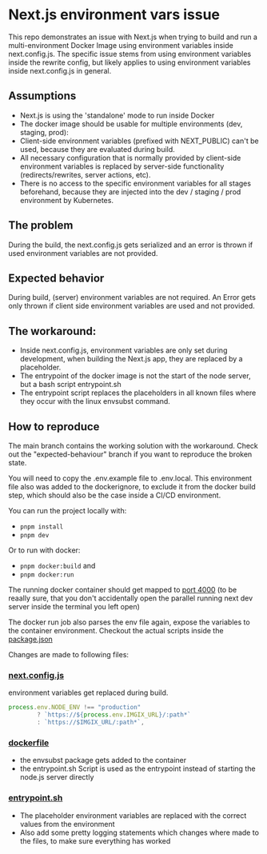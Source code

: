 # Next.js environment vars issue

This repo demonstrates an issue with Next.js when trying to build and run a multi-environment  Docker Image using environment variables inside next.config.js. The specific issue stems from using environment variables inside the rewrite config, but likely applies to using environment variables inside next.config.js in general.

## Assumptions

- Next.js is using the 'standalone' mode to run inside Docker
- The docker image should be usable for multiple environments (dev, staging, prod):
- Client-side environment variables (prefixed with NEXT_PUBLIC) can't be used, because they are evaluated during build.
- All necessary configuration that is normally provided by client-side environment variables is replaced by server-side functionality (redirects/rewrites, server actions, etc).
- There is no access to the specific environment variables for all stages beforehand, because they are injected into the dev / staging / prod environment by Kubernetes.

## The problem

During the build, the next.config.js gets serialized and an error is thrown if used environment variables are not provided.

## Expected behavior

During build, (server) environment variables are not required. An Error gets only thrown if client side environment variables are used and not provided.

## The workaround:

- Inside next.config.js, environment variables are only set during development, when building the Next.js app, they are replaced by a placeholder. 
- The entrypoint of the docker image is not the start of the node server, but a bash script entrypoint.sh
- The entrypoint script replaces the placeholders in all known files where they occur with the linux envsubst command.


## How to reproduce

The main branch contains the working solution with the workaround. Check out the "expected-behaviour" branch if you want to reproduce the broken state.

You will need to copy the .env.example file to .env.local. This environment file also was added to the dockerignore, to exclude it from the docker build step, which should also be the case inside a CI/CD environment. 

You can run the project locally with:
- `pnpm install`
- `pnpm dev`

Or to run with docker:
- `pnpm docker:build` and
- `pnpm docker:run`
  
The running docker container should get mapped to [port 4000](http://localhost:4000) (to be reaally sure, that you don't accidentally open the parallel running next dev server inside the terminal you left open)

The docker run job also parses the env file again, expose the variables to the container environment. Checkout the actual scripts inside the [package.json](package.json)

Changes are made to following files:

### [next.config.js](next.config.mjs)

environment variables get replaced during build. 

```js
process.env.NODE_ENV !== "production"
        ? `https://${process.env.IMGIX_URL}/:path*`
        : `https://$IMGIX_URL/:path*`, 
```

###  [dockerfile](dockerfile)

- the envsubst package gets added to the container
- the entrypoint.sh Script is used as the entrypoint instead of starting the node.js server directly

### [entrypoint.sh](entrypoint.sh)

- The placeholder environment variables are replaced with the correct values from the environment
- Also add some pretty logging statements which changes where made to the files, to make sure everything has worked
